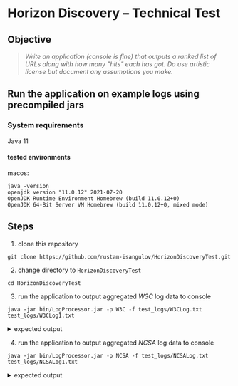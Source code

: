 # Horizon Discovery – Technical Test

## Objective

> *Write an application (console is fine) that outputs a ranked list of URLs along with how many "hits" each has got. Do use artistic license but document any assumptions you make.*

## Run the application on example logs using precompiled jars

### System requirements
Java 11
#### tested environments
macos:
```shell
java -version 
openjdk version "11.0.12" 2021-07-20
OpenJDK Runtime Environment Homebrew (build 11.0.12+0)
OpenJDK 64-Bit Server VM Homebrew (build 11.0.12+0, mixed mode)
```
## Steps
1. clone this repository

```shell
git clone https://github.com/rustam-isangulov/HorizonDiscoveryTest.git
```
2. change directory to `HorizonDiscoveryTest`

```shell
cd HorizonDiscoveryTest
```
3. run the application to output aggregated *W3C* log data to console

```shell
java -jar bin/LogProcessor.jar -p W3C -f test_logs/W3CLog.txt test_logs/W3CLog1.txt
```

<details><summary>expected output</summary>
<p>

```shell
[18, /images/picture.jpg, 2002-05-04, 17:42:22]
[12, /images/cartoon.gif, 2002-05-04, 17:42:25]
[6, /images/text.txt, 2002-05-03, 17:42:25]
```
</p>
</details>

4. run the application to output aggregated *NCSA* log data to console

```shell
java -jar bin/LogProcessor.jar -p NCSA -f test_logs/NCSALog.txt test_logs/NCSALog1.txt
```

<details><summary>expected output</summary>
<p>

```shell
[18, /images/picture.jpg, 2002-05-04 17:42:22, 3256]
[12, /images/cartoon.gif, 2002-05-04 17:42:25, 3256]
[6, /images/text.txt, 2002-05-03 17:42:25, 3256]
```
</p>
</details>


